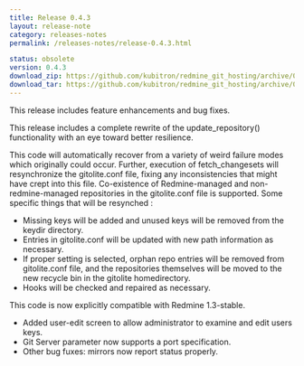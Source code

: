 ```yaml
---
title: Release 0.4.3
layout: release-note
category: releases-notes
permalink: /releases-notes/release-0.4.3.html

status: obsolete
version: 0.4.3
download_zip: https://github.com/kubitron/redmine_git_hosting/archive/0.4.3x.zip
download_tar: https://github.com/kubitron/redmine_git_hosting/archive/0.4.3x.tar.gz
---
```


This release includes feature enhancements and bug fixes.

This release includes a complete rewrite of the update_repository() functionality with an eye toward better resilience.

This code will automatically recover from a variety of weird failure modes which originally could occur.
Further, execution of fetch_changesets will resynchronize the gitolite.conf file, fixing any inconsistencies that might have crept into this file.
Co-existence of Redmine-managed and non-redmine-managed repositories in the gitolite.conf file is supported. Some specific things that will be resynched :

* Missing keys will be added and unused keys will be removed from the keydir directory.
* Entries in gitolite.conf will be updated with new path information as necessary.
* If proper setting is selected, orphan repo entries will be removed from gitolite.conf file, and the repositories themselves will be moved to the new recycle bin in the gitolite homedirectory.
* Hooks will be checked and repaired as necessary.

This code is now explicitly compatible with Redmine 1.3-stable.

* Added user-edit screen to allow administrator to examine and edit users keys.
* Git Server parameter now supports a port specification.
* Other bug fuxes: mirrors now report status properly.
